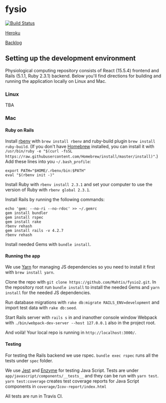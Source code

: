 # fysio

[![Build Status](https://travis-ci.org/Mahtis/ProfilerApp.svg?branch=master)](https://travis-ci.org/Mahtis/ProfilerApp)

[Heroku](https://frozen-dawn-89255.herokuapp.com)

[Backlog](https://docs.google.com/spreadsheets/d/1jfjklsfU010FvHHj6rzSbhvvMsHWwTzUubCUJlhY1pw/) 

## Setting up the development environment

Physiological computing repository consists of React (15.5.4) frontend and Rails (5.1.1, Ruby 2.3.1) backend. Below you'll
find directions for building  and running the application locally on Linux and Mac.
 
### Linux

TBA

### Mac

#### Ruby on Rails

Install [rbenv](https://github.com/rbenv/rbenv) with `brew install rbenv` and ruby-build plugin
`brew install ruby-build`. (If you don't have [Homebrew](https://brew.sh/) installed, you can
install it with `/usr/bin/ruby -e "$(curl -fsSL https://raw.githubusercontent.com/Homebrew/install/master/install)"`.)
Add these lines into you `~/.bash_profile`:

    export PATH="$HOME/.rbenv/bin:$PATH"  
    eval "$(rbenv init -)"

Install Ruby with `rbenv install 2.3.1` and set your computer to use the version of Ruby with `rbenv global 2.3.1`.

Install Rails by running the following commands:

    echo 'gem: --no-ri --no-rdoc' >> ~/.gemrc
    gem install bundler
    gem install rspec
    gem install rake 
    rbenv rehash
    gem install rails -v 4.2.7
    rbenv rehash
    
Install needed Gems with `bundle install`.

#### Running the app

We use [Yarn](https://yarnpkg.com/en/) for managing JS dependencies so you need to
install it first with `brew install yarn`.

Clone the repo with `git clone https://github.com/Mahtis/fysio2.git`. In the repository root run
 `bundle install` to install the needed Gems and `yarn install` for the needed JS dependencies.

Run database migrations with `rake db:migrate RAILS_ENV=development` and import test data with
`rake db:seed`.

Start Rails server with `rails s` in and inanother console window Webpack with `./bin/webpack-dev-server --host 127.0.0.1`
also in the project root.

And voilà! Your local repo is running in `http://localhost:3000/`.

#### Testing

For testing the Rails backend we use rspec. `bundle exec rspec` runs all the tests under `spec` folder.

We use [Jest](https://facebook.github.io/jest/) and [Enzyme](http://airbnb.io/enzyme/) for testing Java Script. Tests 
are under `app/javascript/components/__tests__` and they can be run with `yarn test`. `yarn test:coverage`
creates test coverage reports for Java Script components in `coverage/Icov-report/index.html`


All tests are run in Travis CI.
